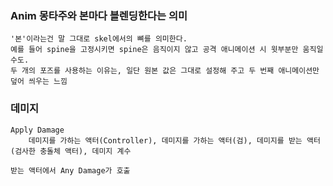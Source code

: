 ### Anim 몽타주와 본마다 블렌딩한다는 의미

	'본'이라는건 말 그대로 skel에서의 뼈를 의미한다. 
	예를 들어 spine을 고정시키면 spine은 음직이지 않고 공격 애니메이션 시 윗부분만 움직일 수도.
	두 개의 포즈를 사용하는 이유는, 일단 원본 값은 그대로 설정해 주고 두 번째 애니메이션만 덮어 씌우는 느낌

### 데미지

	Apply Damage
		데미지를 가하는 액터(Controller), 데미지를 가하는 액터(검), 데미지를 받는 액터(검사한 충돌체 액터), 데미지 계수
		
	받는 액터에서 Any Damage가 호출